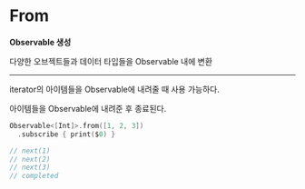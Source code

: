 # From

**Observable 생성**

다양한 오브젝트들과 데이터 타입들을 Observable 내에 변환

---

iterator의 아이템들을 Observable에 내려줄 때 사용 가능하다.

아이템들을 Observable에 내려준 후 종료된다.

```swift
Observable<[Int]>.from([1, 2, 3])
  .subscribe { print($0) }

// next(1)
// next(2)
// next(3)
// completed
```

